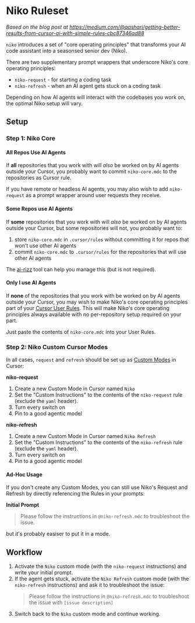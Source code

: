 # Niko Ruleset

_Based on the blog post at https://medium.com/@aashari/getting-better-results-from-cursor-ai-with-simple-rules-cbc87346ad88_

`niko` introduces a set of "core operating principles" that transforms your AI code assistant into a seasonsed senior dev (Niko).

There are two supplementary prompt wrappers that underscore Niko's core operating principles:

* `niko-request` - for starting a coding task
* `niko-refresh` - when an AI agent gets stuck on a coding task

Depending on how AI agents will interact with the codebases you work on, the optimal Niko setup will vary.

## Setup

### Step 1: Niko Core

#### All Repos Use AI Agents

If **all** repositories that you work with will *also* be worked on by AI agents outside your Cursor, you probably want to commit `niko-core.mdc` to the repositories as Cursor rule.

If you have remote or headless AI agents, you may  also wish to add `niko-request` as a prompt wrapper around user requests they receive.

#### Some Repos use AI Agents

If **some** repositories that you work with will *also* be worked on by AI agents outside your Cursor, but some repositories will not, you probably want to:

1. store `niko-core.mdc` in `.cursor/rules` without committing it for repos that won't use other AI agents
2. commit `niko-core.mdc` to `.cursor/rules` for the repositories that will use other AI agents

The [ai-rizz](https://github.com/texarkanine/ai-rizz) tool can help you manage this (but is not required).

#### Only I use AI Agents

If **none** of the repositories that you work with be worked on by AI agents outside your Cursor, you may wish to make Niko's core operating principles part of your [Cursor User Rules](https://docs.cursor.com/context/rules#user-rules). This will make Niko's core operating principles always available with no per-repository setup required on your part.

Just paste the contents of `niko-core.mdc` into your User Rules.

### Step 2: Niko Custom Cursor Modes

In all cases, `request` and `refresh` should be set up as [Custom Modes](https://docs.cursor.com/chat/custom-modes) in Cursor:

**niko-request**

1. Create a new Custom Mode in Cursor named `Niko`
2. Set the "Custom Instructions" to the contents of the `niko-request` rule (exclude the `yaml` header).
3. Turn every switch on
4. Pin to a good agentic model

**niko-refresh**

1. Create a new Custom Mode in Cursor named `Niko Refresh`
2. Set the "Custom Instructions" to the contents of the `niko-refresh` rule (exclude the `yaml` header).
3. Turn every switch on
4. Pin to a good agentic model

#### Ad-Hoc Usage

If you don't create any Custom Modes, you can still use Niko's Request and Refresh by directly referencing the Rules in your prompts:

**Initial Prompt**

> Please follow the instructions in `@niko-refresh.mdc` to troubleshoot the issue.

but it's probably easiser to put it in a mode.

## Workflow

1. Activate the `Niko` custom mode (with the `niko-request` instructions) and write your initial prompt.
2. If the agent gets stuck, activate the `Niko Refresh` custom mode (with the `niko-refresh` instructions) and ask it to troubleshoot the issue:
    > Please follow the instructions in `@niko-refresh.mdc` to troubleshoot the issue with `[issue description]`
3. Switch back to the `Niko` custom mode and continue working.
